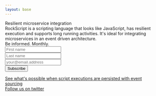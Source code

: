 ```yaml
---
layout: base
---
```


<div class="tagline-full-width">
  <div class="wrapper">
    <div class="tag-line">
      Resilient microservice integration
    </div>
  </div>
</div>

<main class="page-content" aria-label="Content">
  <div class="wrapper">
    <div class="home">
      <div class="description">
        RockScript is a scripting language that looks like JavaScript,
        has resilient execution and supports long running activities.
        It's ideal for integrating microservices in an event driven
        architecture.
      </div>
      <div class="footer-col-wrapper">
        <div class="footer-col footer-col-1">
          <!-- Begin MailChimp Signup Form -->
          <div id="newsletter">
            <div class="newsletter-title">Be informed. Monthly.</div>
            <form action="//rockscript.us14.list-manage.com/subscribe/post?u=95aa3248b4dd2535b145feac6&amp;id=d88044ce98" method="post" id="mc-embedded-subscribe-form" name="mc-embedded-subscribe-form" class="validate" target="_blank" novalidate>
              <div class="newsletter-field">
                <input type="text" value="" name="FNAME" class="newsletter-input" id="mce-FNAME" placeholder="First name">
              </div>
              <div class="newsletter-field">
                <input type="text" value="" name="LNAME" class="newsletter-input" id="mce-LNAME" placeholder="Last name">
              </div>
              <div class="newsletter-field">
                <input type="email" value="" name="EMAIL" class="newsletter-input newsletter-email" id="mce-EMAIL" placeholder="your@email.address">
              </div>
              <div style="position: absolute; left: -5000px;" aria-hidden="true">
                <input type="text" name="b_95aa3248b4dd2535b145feac6_d88044ce98" tabindex="-1" value="">
              </div>
              <div class="newsletter-button">
                <input class="red-button" type="submit" value="Subscribe" name="subscribe" id="mc-embedded-subscribe">
              </div>
            </form>
          </div>
          <!--End mc_embed_signup-->
        </div>
        <div class="footer-col footer-col-2">
          <a class="light-grey-box" href="/products#webui">
            See what's possible when script executions are persisted with event sourcing
          </a>
        </div>
        <div class="footer-col footer-col-3">
          <a class="light-grey-box" href="https://twitter.com/rockscript_io">
            Follow us on twitter
          </a>
        </div>
      </div>
    </div>
  </div>
</main>



